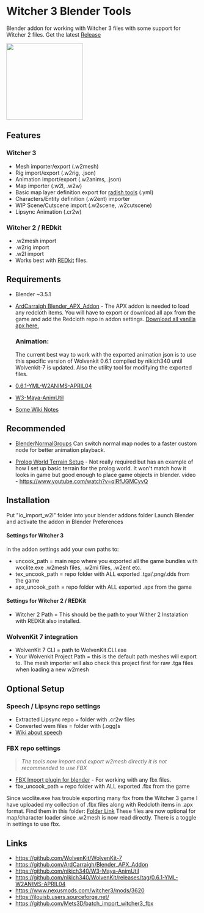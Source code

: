 # Witcher 3 Blender Tools
Blender addon for working with Witcher 3 files with some support for Witcher 2 files. Get the latest [Release](https://redkitwiki.cdprojektred.com/welcome+to+the+redkit+wiki.htm)

<img src="https://user-images.githubusercontent.com/4729750/227740200-4722f6c0-fce9-43f5-a4c2-68d6b90c706a.jpg" height="200">

## Features

### Witcher 3
- Mesh importer/export (.w2mesh)
- Rig import/export (.w2rig, .json)
- Animation import/export (.w2anims, .json)
- Map importer (.w2l, .w2w)
- Basic map layer definition export for [radish tools](https://www.nexusmods.com/witcher3/mods/3620) (.yml)
- Characters/Entity definition (.w2ent) importer
- WIP Scene/Cutscene import (.w2scene, .w2cutscene)
- Lipsync Animation (.cr2w)

### Witcher 2 / REDkit
- .w2mesh import
- .w2rig import
- .w2l import
- Works best with [REDkit](https://redkitwiki.cdprojektred.com/welcome+to+the+redkit+wiki.htm) files.

## Requirements
- Blender ~3.5.1

- [ArdCarraigh Blender_APX_Addon](https://github.com/ArdCarraigh/Blender_APX_Addon) - The APX addon is needed to load any redcloth items. You will have to export or download all apx from the game and add the Redcloth repo in addon settings. [Download all vanilla apx here.](https://mega.nz/file/CchGVCSb#ahDgIhxvicClEA9VHecPu6S95iT8ih2Q5kRMUHoY5ec)

    ### **Animation**:
    The current best way to work with the exported animation json is to use this specific version of Wolvenkit 0.6.1 compiled by nikich340 until Wolvenkit-7 is updated. Also the utility tool for modifying the exported files.
- [0.6.1-YML-W2ANIMS-APRIL04](https://github.com/nikich340/WolvenKit/releases/tag/0.6.1-YML-W2ANIMS-APRIL04)
- [W3-Maya-AnimUtil](https://github.com/nikich340/W3-Maya-AnimUtil) 
- [Some Wiki Notes](https://github.com/dingdio/Witcher3_Blender_Tools/wiki/Exporting-Animation-Notes)

## Recommended 

- [BlenderNormalGroups](https://github.com/theoldben/BlenderNormalGroups) Can switch normal map nodes to a faster custom node for better animation playback.

- [Prolog World Terrain Setup](https://mega.nz/file/WNZzCQQR#KICtWteq_OxwU_YKj4LU09kdJlBMqzzwIJd8DVGil4Q) - Not really required but has an example of how I set up basic terrain for the prolog world. It won't match how it looks in game but good enough to place game objects in blender. video - https://www.youtube.com/watch?v=qlRfUGMCyvQ

## Installation
Put "io_import_w2l" folder into your blender addons folder
Launch Blender and activate the addon in Blender Preferences

#### Settings for Witcher 3
in the addon settings add your own paths to:
- uncook_path = main repo where you exported all the game bundles with wcclite.exe .w2mesh files, .w2mi files, .w2ent etc.
- tex_uncook_path = repo folder with ALL exported .tga/.png/.dds from the game
- apx_uncook_path = repo folder with ALL exported .apx from the game

#### Settings for Witcher 2 / REDKit
- Witcher 2 Path = This should be the path to your Wither 2 Instalation with REDKit also installed.

### WolvenKit 7 integration
- WolvenKit 7 CLI = path to WolvenKit.CLI.exe
- Your Wolvenkit Project Path = this is the default path meshes will export to. The mesh importer will also check this project first for raw .tga files when loading a new w2mesh

## Optional Setup

### Speech / Lipsync repo settings
- Extracted Lipsync repo = folder with .cr2w files
- Converted wem files = folder with (.ogg)s 
- [Wiki about speech](https://github.com/dingdio/Witcher3_Blender_Tools/wiki/Speech-Notes)

### FBX repo settings
>*The tools now import and export w2mesh directly it is not recommended to use FBX*
- [FBX Import plugin for blender](https://www.nexusmods.com/witcher3/mods/6118) - For working with any fbx files.
- fbx_uncook_path = repo folder with ALL exported .fbx from the game

Since wcclite.exe has trouble exporting many fbx from the Witcher 3 game I have uploaded my collection of .fbx files along with Redcloth items in .apx format. Find them in this folder: [Folder Link](https://mega.nz/folder/GIR3AZBY#I4EEwkl4tjgnIv07f10n0A) These files are now optional for map/character loader since .w2mesh is now read directly. There is a toggle in settings to use fbx.

## Links
- https://github.com/WolvenKit/WolvenKit-7
- https://github.com/ArdCarraigh/Blender_APX_Addon
- https://github.com/nikich340/W3-Maya-AnimUtil
- https://github.com/nikich340/WolvenKit/releases/tag/0.6.1-YML-W2ANIMS-APRIL04
- https://www.nexusmods.com/witcher3/mods/3620
- https://jlouisb.users.sourceforge.net/
- https://github.com/Mets3D/batch_import_witcher3_fbx
